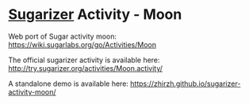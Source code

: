 # [Sugarizer](https://github.com/llaske/sugarizer) Activity - Moon

Web port of Sugar activity moon: https://wiki.sugarlabs.org/go/Activities/Moon

The official sugarizer activity is available here: http://try.sugarizer.org/activities/Moon.activity/

A standalone demo is available here: https://zhirzh.github.io/sugarizer-activity-moon/
